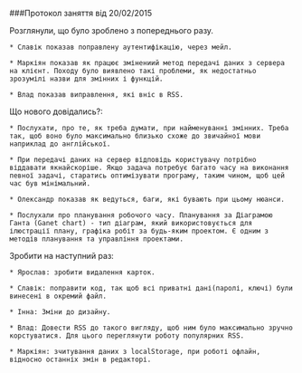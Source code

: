 ###Протокол заняття від 20/02/2015

Розглянули, що було зроблено з попереднього разу.

    * Славік показав поправлену аутентифікацію, через мейл. 

    * Маркіян показав як працює змінениий метод передачі даних з сервера на клієнт. Походу було виявлено такі проблеми, як недостатньо зрозумілі назви для змінних і функцій.

    * Влад показав виправлення, які вніс в RSS.


Що нового довідались?:

    * Послухати, про те, як треба думати, при найменуванні змінних. Треба так, щоб воно було максимально близько схоже до звичайної мови наприклад до англійської.

    * При передачі даних на сервер відповідь користувачу потрібно віддавати якнайскоріше. Якщо задача потребує багато часу на виконання певної задачі, старатись оптимізувати програму, таким чином, щоб цей час був мінімальний.

    * Олександр показав як ведуться, баги, які бувають при цьому нюанси.

    * Послухали про планування робочого часу. Планування за Діаграмою Ганта (Ganеt chart) - тип діаграм, який використовується для ілюстрації плану, графіка робіт за будь-яким проектом. Є одним з методів планування та управління проектами. 


Зробити на наступний раз:

    * Ярослав: зробити видалення карток.

    * Славік: поправити код, так щоб всі приватні дані(паролі, ключі) були винесені в окремий файл.

    * Інна: Зміни до дизайну.

    * Влад: Довести RSS до такого вигляду, щоб ним було максимально зручно корстуватися. Для цього переглянути роботу популярних RSS.

    * Маркіян: зчитування даних з localStorage, при роботі офлайн, відносно останніх змін в редакторі.